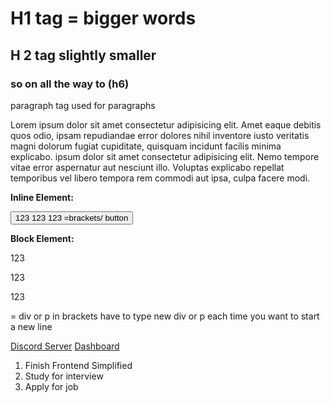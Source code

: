 <!DOCTYPE html>
<html lang="en">
  <head>
    <meta charset="UTF-8" />
    <meta name="viewport" content="width=device-width, initial-scale=1.0" />
    </head>
  <body>
    <h1>H1 tag = bigger words</h1>
    <h2>H 2 tag slightly smaller</h2>
    <h3>so on all the way to (h6)</h3>
  <p>paragraph tag used for paragraphs</p>
    <p>
      Lorem ipsum dolor sit amet consectetur adipisicing elit. Amet eaque
      debitis quos odio, ipsam repudiandae error dolores nihil inventore iusto
      veritatis magni dolorum fugiat cupiditate, quisquam incidunt facilis
      minima explicabo. ipsum dolor sit amet consectetur adipisicing elit. Nemo
      tempore vitae error aspernatur aut nesciunt illo. Voluptas explicabo
      repellat temporibus vel libero tempora rem commodi aut ipsa, culpa facere
      modi.
    </p>
    <p><b>Inline Element:</b></p>
    <button>123 123 123 =brackets/ button</button>
    <p><b>Block Element:</b></p>
    <div>
      123
      <p>123</p>
      <p>123</p>
      <p>
        = div or p in brackets have to type new div or p each time you want to
        start a new line
      </p>
    </div>
    <a href="https://discord.gg/frontend" target="_blank">Discord Server</a>
    <a href="Dashboard.html" target="_blank">Dashboard</a>
    <ol>
        <li>Finish Frontend Simplified</li>
        <li>Study for interview</li>
            <li>Apply for job</li>
    </ol>
  </body>
</html>
